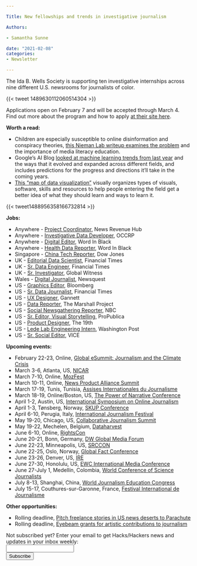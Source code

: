 ```yaml
---

Title: New fellowships and trends in investigative journalism

Authors: 

- Samantha Sunne

date: "2021-02-08" 
categories: 
- Newsletter 

---
```


The Ida B. Wells Society is supporting ten investigative internships across nine different U.S. newsrooms for journalists of color.

{{< tweet 1489630112060514304 >}}

Applications open on February 7 and will be accepted through March 4. Find out more about the program and how to apply [at their site here](https://idabwellssociety.org/news/the-society-announces-summer-2022-investigative-internship-partners/).

**Worth a read:**



* Children are especially susceptible to online disinformation and conspiracy theories, [this Nieman Lab writeup examines the problem](https://www.niemanlab.org/2022/02/ready-for-2-1-or-afterkids-are-falling-victim-to-disinformation-and-conspiracy-theories/) and the importance of media literacy education.
* Google’s AI Blog [looked at machine learning trends from last year](https://ai.googleblog.com/2022/01/google-research-themes-from-2021-and.html) and the ways that it evolved and expanded across different fields, and includes predictions for the progress and directions it’ll take in the coming years.
* [This “map of data visualization”](https://nightingaledvs.com/a-map-of-data-visualization-please-comment/) visually organizes types of visuals, software, skills and resources to help people entering the field get a better idea of what they should learn and ways to learn it.

{{< tweet1488956358166732814 >}}

**Jobs:**



* Anywhere - [Project Coordinator](https://boards.greenhouse.io/newsrevenuehub/jobs/4306451004), News Revenue Hub
* Anywhere - [Investigative Data Developer](https://www.occrp.org/en/occrp-jobs/investigative-data-developer-russian-speaker), OCCRP
* Anywhere - [Digital Editor](https://wordinblack.com/2022/01/job-digital-editor/), Word In Black
* Anywhere - [Health Data Reporter](https://wordinblack.com/2022/01/job-health-data-reporter/), Word In Black
* Singapore - [China Tech Reporter](https://www.cisionjobs.co.uk/job/105756/china-technology-reporter/), Dow Jones
* UK - [Editorial Data Scientist](https://boards.eu.greenhouse.io/financialtimes33/jobs/4016972101?gh_src=e0a7c7b2teu), Financial Times
* UK - [Sr. Data Engineer](https://boards.eu.greenhouse.io/financialtimes33/jobs/4016041101?gh_src=4909c812teu), Financial Times
* UK - [Sr. Investigator](https://www.journalism.co.uk/media-jobs/senior-investigator/s75/a900176/), Global Witness
* Wales - [Digital Journalist](https://www.journalism.co.uk/media-jobs/welsh-speaking-digital-journalist/s75/a900212/), Newsquest
* US - [Graphics Editor](https://www.ire.org/job-center/graphics-editor/), Bloomberg
* US - [Sr. Data Journalist](https://boards.eu.greenhouse.io/financialtimes33/jobs/4018476101?gh_src=db5f1902teu), Financial Times
* US - [UX Designer](https://us61e2.dayforcehcm.com/CandidatePortal/en-US/gannett/Posting/View/46868), Gannett
* US - [Data Reporter](https://www.themarshallproject.org/jobs/data-reporter), The Marshall Project
* US - [Social Newsgathering Reporter](https://sjobs.brassring.com/TGnewUI/Search/home/HomeWithPreLoad?PageType=JobDetails&partnerid=25354&siteid=5108&Areq=67816BR#jobDetails=568787_5108), NBC
* US - [Sr. Editor, Visual Storytelling](https://www.propublica.org/jobs/senior-editor-visual-storytelling), ProPublica
* US - [Product Designer](https://19thnews.org/19th-news-product-designer-job-posting/), The 19th
* US - [Lede Lab Engineering Intern](https://washpost.wd5.myworkdayjobs.com/en-US/washingtonpostcareers/job/DC-Washington-TWP-Headquarters/Lede-Lab-Engineering-Intern--Summer-2022_JR-90273163), Washington Post
* US - [Sr. Social Editor](https://careerservices.nyujournalism.org/job/2022-02-01/senior-social-editor-vice-news/), VICE

**Upcoming events:**



* February 22-23, Online, [Global eSummit: Journalism and the Climate Crisis](https://wan-ifra.org/events/global-esummit-journalism-and-the-climate-crisis/)
* March 3-6, Atlanta, US, [NICAR](https://www.ire.org/submit-your-ideas-for-nicar22-and-sign-up-for-conference-emails/)
* March 7-10, Online, [MozFest](mozillafestival.org/en/)
* March 10-11, Online, [News Product Alliance Summit](https://newsproduct.org/summit)
* March 17-19, Tunis, Tunisia, [Assises Internationales du Journalisme](https://www.journalisme.com/les-assises-tunis-2021/rendez-vous-les-17-18-et-19-mars-2022-a-tunis/)
* March 18-19, Online/Boston, US, [The Power of Narrative Conference](https://combeyond.bu.edu/workshop/the-power-of-narrative-conference/)
* April 1-2, Austin, US, [International Symposium on Online Journalism](https://isoj.org/)
* April 1-3, Tønsberg, Norway, [SKUP Conference](https://www.skup.no/2021/11/merk-deg-disse-datoene)
* April 6-10, Perugia, Italy, [International Journalism Festival](https://www.journalismfestival.com/)
* May 19-20, Chicago, US, [Collaborative Journalism Summit](https://collaborativejournalism.org/cjs2022/)
* May 19-22, Mechelen, Belgium, [Dataharvest](https://dataharvest.eu/)
* June 6-10, Online, [RightsCon](https://www.rightscon.org/)
* June 20-21, Bonn, Germany, [DW Global Media Forum](https://www.dw.com/en/shaping-tomorrow-now/a-59407905)
* June 22-23, Minneapolis, US, [SRCCON](https://srccon.org)
* June 22-25, Oslo, Norway, [Global Fact Conference](https://www.poynter.org/fact-checking/2021/fact-checkers-will-meet-oslo-for-the-first-in-person-global-fact-conference-in-two-years/)
* June 23-26, Denver, US, [IRE](https://www.ire.org/training/conferences/)
* June 27-30, Honolulu, US, [EWC International Media Conference](https://www.eastwestcenter.org/professional-development/seminars-journalism-programs/ewc-international-media-conference)
* June 27-July 1, Medellín, Colombia, [World Conference of Science Journalists](https://wfsj.org/world-conference-on-science-journalists/)
* July 8-13, Shanghai, China, [World Journalism Education Congress](https://wjec.net/china-to-host-2022-world-journalism-education-congress/)
* July 15-17, Couthures-sur-Garonne, France, [Festival International de Journalisme](https://festivalinternationaldejournalisme.com/)

**Other opportunities:**



* Rolling deadline, [Pitch freelance stories in US news deserts to Parachute](https://parachutemagazine.com/)
* Rolling deadline, [Eyebeam grants for artistic contributions to journalism](https://www.eyebeam.org/eyebeam-center-for-the-future-of-journalism/)

<div id="mc_embed_signup"><form id="mc-embedded-subscribe-form" class="validate" action="//hackshackers.us1.list-manage.com/subscribe/post?u=c56f2e53d5ed6ef87f8aaa75c&amp;id=fb2bc6f10b" method="post" name="mc-embedded-subscribe-form" novalidate="" target="_blank">

<div id="mc_embed_signup_scroll">

<div class="mc-field-group"><label for="mce-EMAIL">Not subscribed yet? Enter your email to get Hacks/Hackers news and updates in your inbox weekly:  </label></div>

<div class="mc-field-group"><input id="mce-EMAIL" class="required email" name="EMAIL" type="email" value="" /></div>

<!-- real people should not fill this in and expect good things - do not remove this or risk form bot signups-->

<div style="position: absolute; left: -5000px;"><input tabindex="-1" name="b_c56f2e53d5ed6ef87f8aaa75c_fb2bc6f10b" type="text" value="" /></div>

<div class="clear"><input id="mc-embedded-subscribe" class="button" name="subscribe" type="submit" value="Subscribe" /></div>

</div>

</form></div>

<!--End mc_embed_signup-->

<meta name="twitter:card" content="summary">

<meta name="twitter:image:src" content="https://hackshackers.com/content-images/about/hackshackers_logomark.png">
